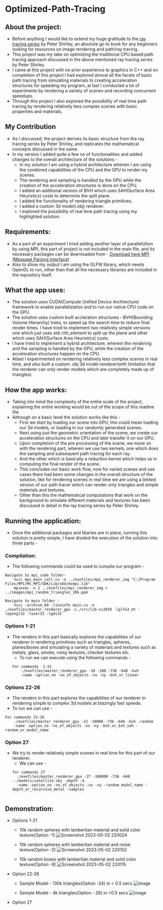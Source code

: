 # Optimized-Path-Tracing
## About the project:
* Before anything I would like to extend my huge gratitude to the <a href='https://github.com/RayTracing/raytracing.github.io'>ray tracing series</a> by Peter Shirley, an absolute go to book for any beginners looking for resources on image rendering and path/ray tracing. 
* This project was my take on optimizing the traditional CPU based path tracing approach discussed in the above mentioned ray tracing series by Peter Shirley.
* I came at this project with no prior experience to graphics in C++ and on completion of this project I had explored almost all the facets of basic path tracing from simulating materials to creating acceleration structures for speeding my program, at last I conducted a lot of experiments by rendering a variety of scenes and recording concurrent speedups.
* Through this project I also explored the possibility of real time path tracing by rendering relatively less complex scenes with basic properties and materials.

## My Contribution
* As I discussed, the project derives its basic structure from the ray tracing series by Peter Shirley, and replicates the mathematical concepts discussed in the same.
* In my version I added quite a few no of functionalities and added changes to the overall architecture of the solutions - 
  * In my solution I am using a hybrid architecture wherein I am using the combined capabilities of the CPU and the GPU to render my scenes.
  * The rendering and sampling is handled by the GPU while the creation of the acceleration structures is done on the CPU.
  * I added an additional version of BVH which uses SAH(Surface Area Heuristics) costs to determine the split plane.
  * I added the functionality of rendering triangle primitives.
  * I added a custom 3d model(.obj) renderer.
  * I explored the possibility of real time path tracing using my highlighted solution.

## Requirements:
* As a part of an experiment I tried adding another layer of paralleliztion by using MPI, this part of project is not included in the main file, and its necessary packages can be downloaded from - <a href='https://www.microsoft.com/en-us/download/details.aspx?id=57467'>Download here MPI (Message Parsing Interface)</a>
* Also to show my output I am using the GLFW library, which needs OpenGL to run, other than that all the necessary libraries are included in the repository itself.

## What the app uses:
* The solution uses CUDA(Compute Unified Device Architecture) framework to enable parallelization and to run our native CPU code on the GPU. 
* The solution uses custom built accleration structures - BVH(Bounding Volume Hierarchy) trees, to speed up the search time to reduce final render times. I have tried to implement two relatively simple versions one which just uses std::nth_element to split up the plane and other which uses SAH(Surface Area Heuristics) costs.
* I have tried to implement a hybrid architecture, wherein the rendering and the sampling is handled by the GPU, while the creation of the acceleration structures happen on the CPU.
* Atlast I experimented on rendering relatively less complex scenes in real time, and also built a custom .obj 3d model renderer(with limitation that the renderer can only render models which are completely made up of triangles).

## How the app works:
* Taking into mind the complexity of the entire scale of the project, explaining the entire working would be out of the scope of this readme file.
* Although on a basic level the solution works like this - 
  * First we start by loading our scene into GPU, this could mean loading our 3d models, or loading in our randomly generated scenes.
  * Next using just the geometric orientation of the scene, we create our acceleration structures on the CPU and later transfer it on our GPU.
  * Upon completion of the pre processing of the scene, we move on with the rendering part, wherein we use two kernels, one which does the sampling and subsequent    path tracing for each ray.
  * And the other which is basically a reduction kernel which helps us in computing the final render of the scene.
  * This concludes our basic work flow, now for varied scenes and use cases there had been some changes in the overall structure of the solution, like for rendering scenes in real time we are using a limited version of our path tracer which can render only triangles and simple materials and textures.
  * Other than this the mathematical computations that work on the background to simulate different materials and textures has been discussed in detail in the ray tracing series by Peter Shirley.


## Running the application:
* Once the additional packages and libaries are in place, running this solution is pretty simple, I have divided the execution of the solution into three parts - 
### Compilation:
* The following commands could be used to compile our program - 
```
Navigate to mpi_code folder-
    nvcc mpi_main_call.cu -o ../exefiles/mpi_renderer_img "C:/Program Files/MPI/MS_MPI/SDK/Lib/x64/msmpi.lib"
    mpiexec -n 1 ../exefiles/mpi_renderer_img > ../images/mpi_random_triangles_10k.ppm

Navigate to main folder -
    nvcc -arch=sm_60 -lineinfo main.cu -o ./exefiles/master_renderer_gpu -L./src/lib-vc2019 -lglfw3_mt -lopengl32 -luser32 -lgdi32 
 ```
### Options 1-21
* The renders in this part basically explores the capabilities of our renderer in rendering primitives such as triangles, spheres, planes/boxes and simulating a variety of materials and textures such as metals, glass, smoke, noisy textures, checker textures etc.
  * To run we can execute using the following commands -
  ```
  For commands  1-21
      ./exefiles/master_renderer_gpu -10 -100 -736 -640 -bvh
      -name -option_no -no_of_objects -nx -ny -bvh_or_linear
  ```
 ### Options 22-26
 * The renders in this part explores the capabilities of our renderer in rendering simple to complex 3d models at blazingly fast speeds.
  * To run we can use - 
  ```
  For commands 22-26
      ./exefiles/master_renderer_gpu -22 -10000 -736 -640 -bvh -random
      -name -option_no -no_of_objects -nx -ny -bvh_or_bvh_sah -random_or_model_name
  ```
### Option 27
* We try to render relatively simple scenes in real time for this part of our renderer.
  * We can use - 
  ```
  for commands 27
    ./exefiles/master_renderer_gpu -27 -100000 -736 -640 -./models/satellite.obj -depth -4
    -name -option_no -no_of_objects -nx -ny -random_model_name -depth_or_recursive_metal -samples
    
  ```

## Demonstration:
- Options 1-21
  * 10k random spheres with lambertian material and solid color texture(Option -1)
  ![Screenshot 2023-05-02 220024](https://user-images.githubusercontent.com/66525380/235728399-1197ef13-8819-48d4-8f27-a8a587577bed.jpg)
  
  * 10k random spheres with lambertian material and noise texture(Option -2)
  ![Screenshot 2023-05-02 220102](https://user-images.githubusercontent.com/66525380/235728478-3850dec4-bf41-4a94-82f2-34a4761f4ccb.jpg)
  
  * 10k random boxes with lambertian material and solid color texture(Option -9)
  ![Screenshot 2023-05-02 220115](https://user-images.githubusercontent.com/66525380/235728513-b25e535d-fb7f-469f-8826-8b2839e40501.jpg)

- Option 22-26
  * Sample Model - 130k triangles(Option -24) in < 0.5 secs
  ![image](https://user-images.githubusercontent.com/66525380/235728979-08e73a41-34a4-4c5d-afe3-75dd16f14b3e.png)
  
  * Sample Model - 4k triangles(Option - 26) in <0.5 secs
  ![image](https://user-images.githubusercontent.com/66525380/235729396-4d6f5f50-3fc9-487b-95c4-34017dcb931f.png)

- Option 27

